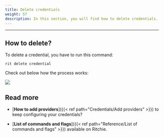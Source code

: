 ```yaml
---
title: Delete credentials
weight: 57
description: In this section, you will find how to delete credentials.
---
```


---

## **How to delete?**

To delete a credential, you have to run this command: 

```text
rit delete credential
```

Check out below how the process works:

![](/shared/delete-credentials.gif)

## **Read more**

-  [**How to add providers**]({{< ref path="Credentials/Add providers" >}}) to keep configuring your credentials? 

- [**List of commands and flags**]({{< ref path="Reference/List of commands and flags" >}}) available on Ritchie.
